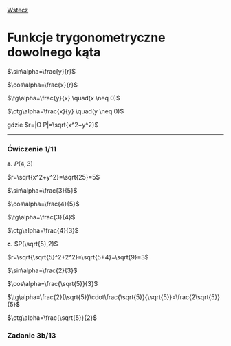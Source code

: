 [Wstecz](../matematyka.md)

# Funkcje trygonometryczne dowolnego kąta

$`\sin\alpha=\frac{y}{r}`$

$`\cos\alpha=\frac{x}{r}`$

$`\tg\alpha=\frac{y}{x} \quad(x \neq 0)`$

$`\ctg\alpha=\frac{x}{y} \quad(y \neq 0)`$

gdzie $`r=|O P|=\sqrt{x^2+y^2}`$

<hr>

### Ćwiczenie 1/11

**a.** $`P(4,3)`$

$`r=\sqrt{x^2+y^2}=\sqrt{25}=5`$

$`\sin\alpha=\frac{3}{5}`$

$`\cos\alpha=\frac{4}{5}`$

$`\tg\alpha=\frac{3}{4}`$

$`\ctg\alpha=\frac{4}{3}`$

**c.** $`P(\sqrt{5},2)`$

$`r=\sqrt{\sqrt{5}^2+2^2}=\sqrt{5+4}=\sqrt{9}=3`$

$`\sin\alpha=\frac{2}{3}`$

$`\cos\alpha=\frac{\sqrt{5}}{3}`$

$`\tg\alpha=\frac{2}{\sqrt{5}}\cdot\frac{\sqrt{5}}{\sqrt{5}}=\frac{2\sqrt{5}}{5}`$

$`\ctg\alpha=\frac{\sqrt{5}}{2}`$

### Zadanie 3b/13
